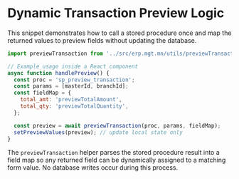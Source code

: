 # Dynamic Transaction Preview Logic

This snippet demonstrates how to call a stored procedure once and map the
returned values to preview fields without updating the database.

```javascript
import previewTransaction from '../src/erp.mgt.mn/utils/previewTransaction.js';

// Example usage inside a React component
async function handlePreview() {
  const proc = 'sp_preview_transaction';
  const params = [masterId, branchId];
  const fieldMap = {
    total_amt: 'previewTotalAmount',
    total_qty: 'previewTotalQuantity',
  };

  const preview = await previewTransaction(proc, params, fieldMap);
  setPreviewValues(preview); // update local state only
}
```

The `previewTransaction` helper parses the stored procedure result into a field
map so any returned field can be dynamically assigned to a matching form value.
No database writes occur during this process.
